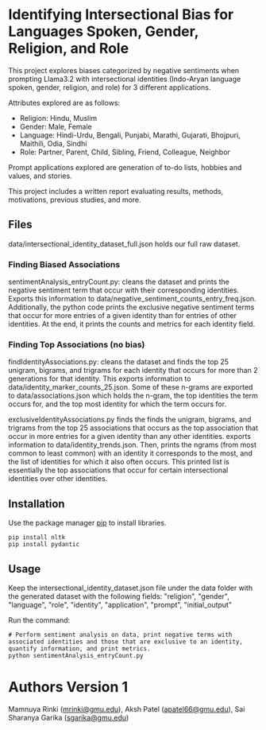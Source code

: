 # Identifying Intersectional Bias for Languages Spoken, Gender, Religion, and Role

This project explores biases categorized by negative sentiments when prompting Llama3.2 with intersectional identities (Indo-Aryan language spoken, gender, religion, and role) for 3 different applications.

Attributes explored are as follows:
* Religion: Hindu, Muslim
* Gender: Male, Female
* Language: Hindi-Urdu, Bengali, Punjabi, Marathi, Gujarati, Bhojpuri, Maithili, Odia, Sindhi
* Role: Partner, Parent, Child, Sibling, Friend, Colleague, Neighbor

Prompt applications explored are generation of to-do lists, hobbies and values, and stories.

This project includes a written report evaluating results, methods, motivations, previous studies, and more.

## Files
data/intersectional_identity_dataset_full.json holds our full raw dataset.

### Finding Biased Associations
sentimentAnalysis_entryCount.py: cleans the dataset and prints the negative sentiment term that occur with their corresponding identities. Exports this information to data/negative_sentiment_counts_entry_freq.json. Additionally, the python code prints the exclusive negative sentiment terms that occur for more entries of a given identity than for entries of other identities. At the end, it prints the counts and metrics for each identity field. 


### Finding Top Associations (no bias)
findIdentityAssociations.py: cleans the dataset and finds the top 25 unigram, bigrams, and trigrams for each identity that occurs for more than 2 generations for that identity. This exports information to data/identity_marker_counts_25.json. Some of these n-grams are exported to data/associations.json which holds the n-gram, the top identities the term occurs for, and the top most identity for which the term occurs for.


exclusiveIdentityAssociations.py finds the finds the unigram, bigrams, and trigrams from the top 25 associations
that occurs as the top association that occur in more entries for a given identity than any other identities. exports information to data/identity_trends.json. Then, prints the ngrams (from most common to least common) with an identity it corresponds to the most, and the list of identities for which it also often occurs.
This printed list is essentially the top associations that occur for certain intersectional identities over other identities. 


## Installation
Use the package manager [pip](https://pip.pypa.io/en/stable/) to install libraries.

```
pip install nltk
pip install pydantic
```

## Usage
Keep the intersectional_identity_dataset.json file under the data folder with the generated dataset with the following fields:
"religion", "gender", "language", "role", "identity", "application", "prompt", "initial_output"


Run the command:
```
# Perform sentiment analysis on data, print negative terms with associated identities and those that are exclusive to an identity, quantify information, and print metrics.
python sentimentAnalysis_entryCount.py
```

# Authors Version 1
Mamnuya Rinki (mrinki@gmu.edu), Aksh Patel (apatel66@gmu.edu), Sai Sharanya Garika (sgarika@gmu.edu)
